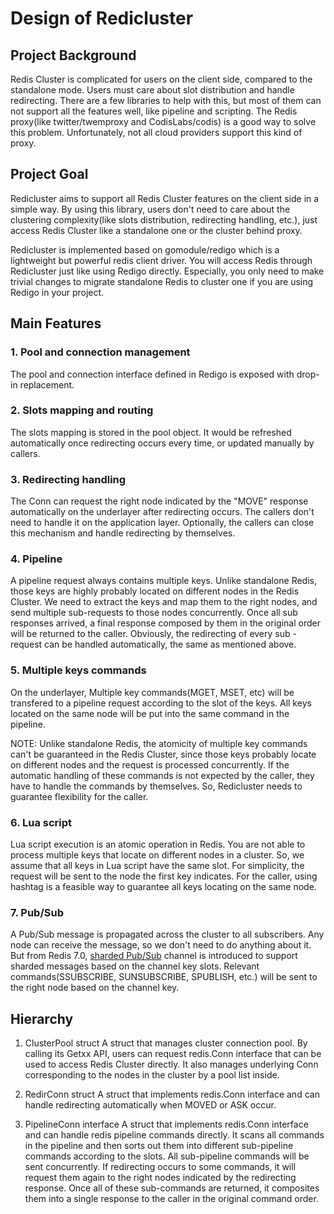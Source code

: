 # Design of Redicluster

## Project Background
Redis Cluster is complicated for users on the client side, compared to the standalone mode. Users must care about slot distribution and handle redirecting. There are a few libraries to help with this, but most of them can not support all the features well, like pipeline and scripting. The Redis proxy(like twitter/twemproxy and CodisLabs/codis) is a good way to solve this problem. Unfortunately, not all cloud providers support this kind of proxy.

## Project Goal
Redicluster aims to support all Redis Cluster features on the client side in a simple way. By using this library, users don't need to care about the clustering complexity(like slots distribution, redirecting handling, etc.), just access Redis Cluster like a standalone one or the cluster behind proxy.

Redicluster is implemented based on gomodule/redigo which is a lightweight but powerful redis client driver. You will access Redis through Redicluster just like using Redigo directly. Especially, you only need to make trivial changes to migrate standalone Redis to cluster one if you are using Redigo in your project.

## Main Features
### 1. Pool and connection management
The pool and connection interface defined in Redigo is exposed with drop-in replacement.

### 2. Slots mapping and routing
The slots mapping is stored in the pool object. It would be refreshed automatically once redirecting occurs every time, or updated manually by callers.

### 3. Redirecting handling
The Conn can request the right node indicated by the "MOVE" response automatically on the underlayer after redirecting occurs. The callers don't need to handle it on the application layer. Optionally, the callers can close this mechanism and handle redirecting by themselves.

### 4. Pipeline
A pipeline request always contains multiple keys. Unlike standalone Redis, those keys are highly probably located on different nodes in the Redis Cluster. We need to extract the keys and map them to the right nodes, and send multiple sub-requests to those nodes concurrently. Once all sub responses arrived, a final response composed by them in the original order will be returned to the caller. Obviously, the redirecting of every sub -request can be handled automatically, the same as mentioned above.

### 5. Multiple keys commands
On the underlayer, Multiple key commands(MGET, MSET, etc) will be transfered to a pipeline request according to the slot of the keys. All keys located on the same node will be put into the same command in the pipeline.

NOTE: Unlike standalone Redis, the atomicity of multiple key commands can't be guaranteed in the Redis Cluster, since those keys probably locate on different nodes and the request is processed concurrently. If the automatic handling of these commands is not expected by the caller, they have to handle the commands by themselves. So, Redicluster needs to guarantee flexibility for the caller.

### 6. Lua script
Lua script execution is an atomic operation in Redis. You are not able to process multiple keys that locate on different nodes in a cluster. So, we assume that all keys in Lua script have the same slot. For simplicity, the request will be sent to the node the first key indicates. For the caller, using hashtag is a feasible way to guarantee all keys locating on the same node.

### 7. Pub/Sub
A Pub/Sub message is propagated across the cluster to all subscribers. Any node can receive the message, so we don't need to do anything about it. But from Redis 7.0, [sharded Pub/Sub](https://redis.io/docs/manual/pubsub/#sharded-pubsub) channel is introduced to support sharded messages based on the channel key slots. Relevant commands(SSUBSCRIBE, SUNSUBSCRIBE, SPUBLISH, etc.) will be sent to the right node based on the channel key.

## Hierarchy
1. ClusterPool struct
   A struct that manages cluster connection pool. By calling its Getxx API, users can request redis.Conn interface that can be used to access Redis Cluster directly. It also manages underlying Conn corresponding to the nodes in the cluster by a pool list inside.

2. RedirConn struct
   A struct that implements redis.Conn interface and can handle redirecting automatically when MOVED or ASK occur.
   
3. PipelineConn interface
   A struct that implements redis.Conn interface and can handle redis pipeline commands directly. It scans all commands in the pipeline and then sorts out them into different sub-pipeline commands according to the slots. All sub-pipeline commands will be sent concurrently. If redirecting occurs to some commands, it will request them again to the right nodes indicated by the redirecting response. Once all of these sub-commands are returned, it composites them into a single response to the caller in the original command order.
